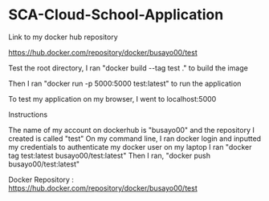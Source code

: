# SCA-Cloud-School-Application

Link to my docker hub repository

https://hub.docker.com/repository/docker/busayo00/test 


Test the root directory, I ran "docker build --tag test ." to build the image

Then I ran "docker run -p 5000:5000 test:latest" to run the application 

To test my application on my browser, I went to localhost:5000



Instructions 


The name of my account on dockerhub is "busayo00" and the repository I created is called "test"
On my command line, I ran docker login and inputted my credentials to authenticate my docker user on my laptop 
I ran "docker tag test:latest busayo00/test:latest"
Then I ran, "docker push busayo00/test:latest" 

Docker Repository : https://hub.docker.com/repository/docker/busayo00/test





